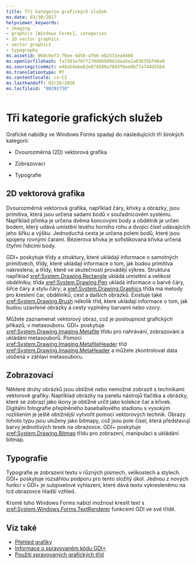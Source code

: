 ```yaml
---
title: Tři kategorie grafických služeb
ms.date: 03/30/2017
helpviewer_keywords:
- imaging
- graphics [Windows Forms], categories
- 2D vector graphics
- vector graphics
- typography
ms.assetid: 068c0ef3-f6ee-4d58-a7b6-eb2531ead408
ms.openlocfilehash: fa7391ef0f7170ddb9d9d24aa5a1a03635bf46e0
ms.sourcegitcommit: e48a54ebe62e874500a7043f6ee0b77a744d55b4
ms.translationtype: MT
ms.contentlocale: cs-CZ
ms.lasthandoff: 03/26/2020
ms.locfileid: "80291730"
---
```

# <a name="three-categories-of-graphics-services"></a>Tři kategorie grafických služeb
Grafické nabídky ve Windows Forms spadají do následujících tří širokých kategorií:  
  
- Dvourozměrná (2D) vektorová grafika  
  
- Zobrazovací  
  
- Typografie  
  
## <a name="2d-vector-graphics"></a>2D vektorová grafika  
 Dvourozměrná vektorová grafika, například čáry, křivky a obrázky, jsou primitiva, která jsou určena sadami bodů v souřadnicovém systému. Například přímka je určena dvěma koncovými body a obdélník je určen bodem, který udává umístění levého horního rohu a dvojici čísel udávajících jeho šířku a výšku. Jednoduchá cesta je určena polem bodů, které jsou spojeny rovnými čarami. Bézierova křivka je sofistikovaná křivka určená čtyřmi řídicími body.  
  
 GDI+ poskytuje třídy a struktury, které ukládají informace o samotných primitivech, třídy, které ukládají informace o tom, jak budou primitiva nakreslena, a třídy, které ve skutečnosti provádějí výkres. Struktura například <xref:System.Drawing.Rectangle> ukládá umístění a velikost obdélníku; třída <xref:System.Drawing.Pen> ukládá informace o barvě čáry, šířce čáry a stylu čáry; a <xref:System.Drawing.Graphics> třída má metody pro kreslení čar, obdélníků, cest a dalších obrázků. Existuje také <xref:System.Drawing.Brush> několik tříd, které ukládají informace o tom, jak budou uzavřené obrázky a cesty vyplněny barvami nebo vzory.  
  
 Můžete zaznamenat vektorový obraz, což je posloupnost grafických příkazů, v metasouboru. GDI+ poskytuje <xref:System.Drawing.Imaging.Metafile> třídu pro nahrávání, zobrazování a ukládání metasouborů. Pomocí <xref:System.Drawing.Imaging.MetafileHeader> tříd <xref:System.Drawing.Imaging.MetaHeader> a můžete zkontrolovat data uložená v záhlaví metasouboru.  
  
## <a name="imaging"></a>Zobrazovací  
 Některé druhy obrázků jsou obtížné nebo nemožné zobrazit s technikami vektorové grafiky. Například obrázky na panelu nástrojů tlačítka a obrázky, které se zobrazí jako ikony je obtížné určit jako kolekce čar a křivek. Digitální fotografie přeplněného baseballového stadionu s vysokým rozlišením je ještě obtížnější vytvořit pomocí vektorových technik. Obrazy tohoto typu jsou uloženy jako bitmapy, což jsou pole čísel, která představují barvy jednotlivých tesek na obrazovce. GDI+ poskytuje <xref:System.Drawing.Bitmap> třídu pro zobrazení, manipulaci a ukládání bitmap.  
  
## <a name="typography"></a>Typografie  
 Typografie je zobrazení textu v různých písmech, velikostech a stylech. GDI+ poskytuje rozsáhlou podporu pro tento složitý úkol. Jednou z nových funkcí v GDI+ je subpixelové vyhlazení, které dává textu vykreslenému na lcd obrazovce hladší vzhled.  
  
 Kromě toho Windows Forms nabízí možnost kreslit text s <xref:System.Windows.Forms.TextRenderer> funkcemi GDI ve své třídě.  
  
## <a name="see-also"></a>Viz také

- [Přehled grafiky](graphics-overview-windows-forms.md)
- [Informace o spravovaném kódu GDI+](about-gdi-managed-code.md)
- [Použití spravovaných grafických tříd](using-managed-graphics-classes.md)
